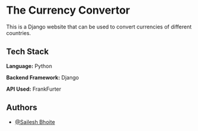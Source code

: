 
# The Currency Convertor

This is a Django website that can be used to convert currencies of different countries.
## Tech Stack

**Language:** Python

**Backend Framework:** Django

**API Used:** FrankFurter
## Authors

- [@Sailesh Bhoite](https://github.com/Sailesh-Bhoite)

